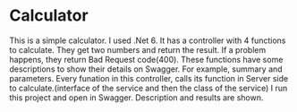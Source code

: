 # Calculator
This is a simple calculator. I used .Net 6.
It has a controller with 4 functions to calculate. They get two numbers and return the result. If a problem happens, they return Bad Request code(400).
These functions have some descriptions to show their details on Swagger. For example, summary and parameters.
Every funation in this controller, calls its function in Server side to calculate.(interface of the service and then the class of the service)
I run this project and open in Swagger. Description and results are shown.
